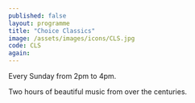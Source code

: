 ```yaml
---
published: false
layout: programme
title: "Choice Classics"
image: /assets/images/icons/CLS.jpg
code: CLS
again:
---
```


Every Sunday from 2pm to 4pm.

Two hours of beautiful music from over the centuries.
